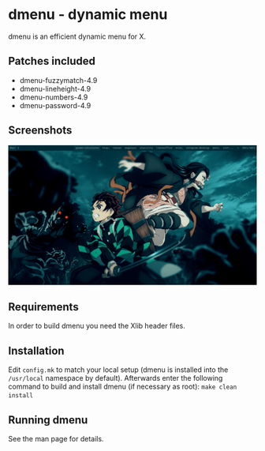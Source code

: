# dmenu - dynamic menu
dmenu is an efficient dynamic menu for X.

## Patches included
* dmenu-fuzzymatch-4.9
* dmenu-lineheight-4.9
* dmenu-numbers-4.9
* dmenu-password-4.9

## Screenshots
<img src="Screenshots/Screenshot_from_2021-05-17_19:39:26.png" width=1000px>

## Requirements
In order to build dmenu you need the Xlib header files.

## Installation
Edit `config.mk` to match your local setup (dmenu is installed into
the `/usr/local` namespace by default).
Afterwards enter the following command to build and install dmenu
(if necessary as root):
    `make clean install`

## Running dmenu
See the man page for details.

